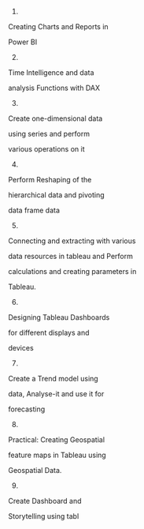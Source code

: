 1.

Creating Charts and Reports in 

Power BI

 2.

Time Intelligence and data 

analysis Functions with DAX 

 3.

Create one-dimensional data 

using series and perform 

various operations on it

 4.

Perform Reshaping of the 

hierarchical data and pivoting 

data frame data

 5.

Connecting and extracting with various 

data resources in tableau and Perform 

calculations and creating parameters in 

Tableau.

 6.

Designing Tableau Dashboards 

for different displays and 

devices

 7.

Create a Trend model using 

data, Analyse-it and use it for 

forecasting

 8.

Practical: Creating Geospatial 

feature maps in Tableau using 

Geospatial Data.

 9.

Create Dashboard and 

Storytelling using tabl

